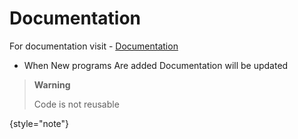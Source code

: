 # Documentation

For documentation visit - [Documentation](http://tharunsree.github.io/Java-P-C/)

- When New programs Are added Documentation will be updated

> **Warning**
>
> Code is not reusable
>
{style="note"}
